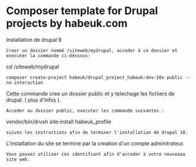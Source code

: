# Composer template for Drupal projects by habeuk.com

Installation de drupal 9

```
Creer un dossier nommé /siteweb/mydrupal, acceder à ce dossier et executer la commande ci-déssous:
```

cd /siteweb/mydrupal

```
composer create-project habeuk/drupal_project_habeuk:dev-10x public --no-interaction
```

Cette commande cree un dossier public et y telechage les fichiers de drupal. ( plus d'infos ).

```
Acceder au dossier public, executer les commande suivantes :
```

vendor/bin/drush site:install habeuk_profile

```
suivez les instructions afin de terminer l'installation de drupal 10.
```

L'installation du site se termine par la creation d'un compte adminitrateur.

```
Vous pouvez utiliser ces identifiant afin d'acceder à votre nouveaau site web.
```
